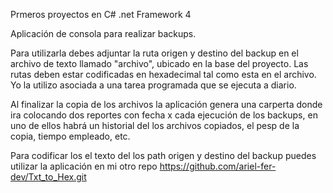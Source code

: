 Prmeros proyectos en C# .net Framework 4

Aplicación de consola para realizar backups.

Para utilizarla debes adjuntar la ruta origen y destino del backup en el archivo de texto llamado "archivo", ubicado en la base del proyecto.
Las rutas deben estar codificadas en hexadecimal tal como esta en el archivo.
Yo la utilizo asociada a una tarea programada que se ejecuta a diario.

Al finalizar la copia de los archivos la aplicación genera una carperta donde ira colocando dos reportes con fecha x cada ejecución de los backups, 
en uno de ellos habrá un historial del los archivos copiados, el pesp de la copia, tiempo empleado, etc.

Para codificar los el texto del los path origen y destino del backup 
puedes utilizar la aplicación en mi otro repo https://github.com/ariel-fer-dev/Txt_to_Hex.git
